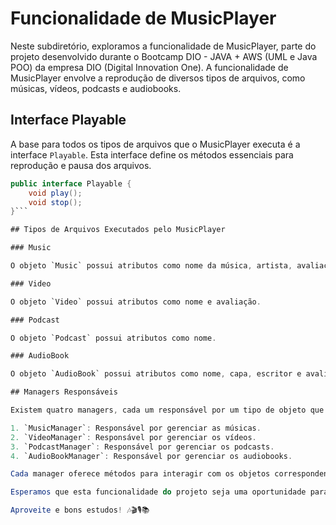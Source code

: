 # Funcionalidade de MusicPlayer

Neste subdiretório, exploramos a funcionalidade de MusicPlayer, parte do projeto desenvolvido durante o Bootcamp DIO - JAVA + AWS (UML e Java POO) da empresa DIO (Digital Innovation One). A funcionalidade de MusicPlayer envolve a reprodução de diversos tipos de arquivos, como músicas, vídeos, podcasts e audiobooks.

## Interface Playable

A base para todos os tipos de arquivos que o MusicPlayer executa é a interface `Playable`. Esta interface define os métodos essenciais para reprodução e pausa dos arquivos.
```java
public interface Playable {
    void play();
    void stop();
}```

## Tipos de Arquivos Executados pelo MusicPlayer

### Music

O objeto `Music` possui atributos como nome da música, artista, avaliação e capa do álbum.

### Video

O objeto `Video` possui atributos como nome e avaliação.

### Podcast

O objeto `Podcast` possui atributos como nome.

### AudioBook

O objeto `AudioBook` possui atributos como nome, capa, escritor e avaliação.

## Managers Responsáveis

Existem quatro managers, cada um responsável por um tipo de objeto que o MusicPlayer pode reproduzir:

1. `MusicManager`: Responsável por gerenciar as músicas.
2. `VideoManager`: Responsável por gerenciar os vídeos.
3. `PodcastManager`: Responsável por gerenciar os podcasts.
4. `AudioBookManager`: Responsável por gerenciar os audiobooks.

Cada manager oferece métodos para interagir com os objetos correspondentes, permitindo reproduzir, pausar e gerenciar as diferentes funcionalidades de cada tipo de arquivo.

Esperamos que esta funcionalidade do projeto seja uma oportunidade para explorar a implementação de diferentes tipos de arquivos no MusicPlayer, proporcionando uma experiência completa de reprodução.

Aproveite e bons estudos! 🎶🎬🎙📚
